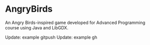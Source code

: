 # AngryBirds
An Angry Birds-inspired game developed for Advanced Programming course using Java and LibGDX. 

Update: example gitpush
Update: example gh
